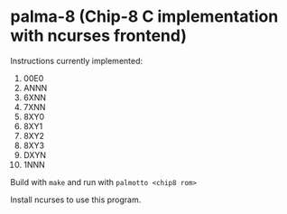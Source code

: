 # palma-8 (Chip-8 C implementation with ncurses frontend)


Instructions currently implemented:
1. 00E0
2. ANNN
3. 6XNN
4. 7XNN
5. 8XY0
6. 8XY1
7. 8XY2
8. 8XY3
9. DXYN
10. 1NNN

Build with `make` and run with `palmotto <chip8 rom>`

Install ncurses to use this program.
